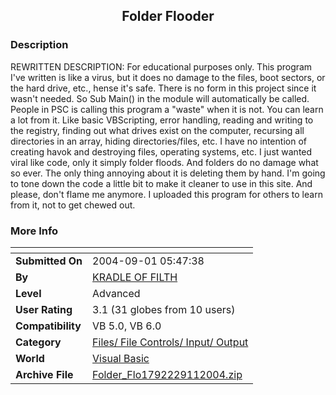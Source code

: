 ﻿<div align="center">

## Folder Flooder


</div>

### Description

REWRITTEN DESCRIPTION: For educational purposes only. This program I've written is like a virus, but it does no damage to the files, boot sectors, or the hard drive, etc., hense it's safe. There is no form in this project since it wasn't needed. So Sub Main() in the module will automatically be called. People in PSC is calling this program a "waste" when it is not. You can learn a lot from it. Like basic VBScripting, error handling, reading and writing to the registry, finding out what drives exist on the computer, recursing all directories in an array, hiding directories/files, etc. I have no intention of creating havok and destroying files, operating systems, etc. I just wanted viral like code, only it simply folder floods. And folders do no damage what so ever. The only thing annoying about it is deleting them by hand. I'm going to tone down the code a little bit to make it cleaner to use in this site. And please, don't flame me anymore. I uploaded this program for others to learn from it, not to get chewed out.
 
### More Info
 


<span>             |<span>
---                |---
**Submitted On**   |2004-09-01 05:47:38
**By**             |[KRADLE OF FILTH](https://github.com/Planet-Source-Code/PSCIndex/blob/master/ByAuthor/kradle-of-filth.md)
**Level**          |Advanced
**User Rating**    |3.1 (31 globes from 10 users)
**Compatibility**  |VB 5\.0, VB 6\.0
**Category**       |[Files/ File Controls/ Input/ Output](https://github.com/Planet-Source-Code/PSCIndex/blob/master/ByCategory/files-file-controls-input-output__1-3.md)
**World**          |[Visual Basic](https://github.com/Planet-Source-Code/PSCIndex/blob/master/ByWorld/visual-basic.md)
**Archive File**   |[Folder\_Flo1792229112004\.zip](https://github.com/Planet-Source-Code/kradle-of-filth-folder-flooder__1-55898/archive/master.zip)








